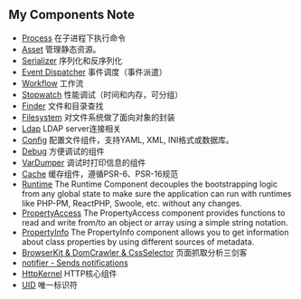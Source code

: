 ## My Components Note
- [Process](Process.md) 在子进程下执行命令
- [Asset](Asset.md) 管理静态资源。 
- [Serializer](Serializer.md) 序列化和反序列化
- [Event Dispatcher](EventDispatcher.md) 事件调度（事件派遣）
- [Workflow](Workflow.md) 工作流
- [Stopwatch](Stopwatch.md) 性能调试（时间和内存，可分组）
- [Finder](Finder.md) 文件和目录查找
- [Filesystem](Filesystem.md) 对文件系统做了面向对象的封装
- [Ldap](Ldap.md) LDAP server连接相关
- [Config](Config.md) 配置文件组件，支持YAML, XML, INI格式或数据库。
- [Debug](Debug.md) 方便调试的组件
- [VarDumper](VarDumper) 调试时打印信息的组件
- [Cache](Cache.md) 缓存组件，遵循PSR-6、PSR-16规范
- [Runtime](Runtime.md) The Runtime Component decouples the bootstrapping logic from any global state to make sure the application can run with runtimes like PHP-PM, ReactPHP, Swoole, etc. without any changes.
- [PropertyAccess](PropertyAccess.md) The PropertyAccess component provides functions to read and write from/to an object or array using a simple string notation.
- [PropertyInfo](PropertyInfo.md) The PropertyInfo component allows you to get information about class properties by using different sources of metadata.
- [BrowserKit & DomCrawler & CssSelector](BrowserKitDomCrawlerCssSelector.md) 页面抓取分析三剑客
- [notifier - Sends notifications](notifier.md)
- [HttpKernel](HttpKernel.md) HTTP核心组件
- [UID](uid.md) 唯一标识符
